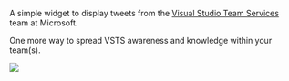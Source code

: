 A simple widget to display tweets from the [Visual Studio Team Services](https://twitter.com/vsts?lang=en) team at Microsoft.

One more way to spread VSTS awareness and knowledge within your team(s).

![](https://github.com/GregTrevellick/VsixTwitterWidget/blob/master/Src/@Vsts/images/screen0.png?raw=true)
